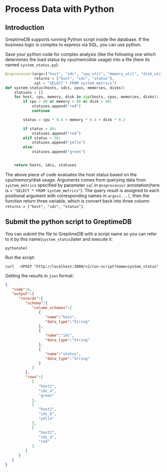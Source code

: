 # Process Data with Python

## Introduction

GreptimeDB supports running Python script inside the database. If the business logic is complex to express via SQL, you can use python.

Save your python code for complex analysis (like the following one which determines the load status by cpu/mem/disk usage) into a file (here its named `system_status.py`):

``` python
@coprocessor(args=["host", "idc", "cpu_util", "memory_util", "disk_util"],
             returns = ["host", "idc", "status"],
             sql = "SELECT * FROM system_metrics")
def system_status(hosts, idcs, cpus, memories, disks):
    statuses = []
    for host, cpu, memory, disk in zip(hosts, cpus, memories, disks):
        if cpu > 80 or memory > 80 or disk > 80:
            statuses.append("red")
            continue

        status = cpu * 0.4 + memory * 0.4 + disk * 0.2

        if status > 80:
            statuses.append("red")
        elif status > 50:
            statuses.append("yello")
        else:
            statuses.append("green")


    return hosts, idcs, statuses
```

The above piece of code evaluates the host status based on the cpu/memory/disk usage. Arguments comes from querying data from `system_metrics` specified by parameter `sql` in `@coprocessor` annotation(here is = `"SELECT * FROM system_metrics"`). The query result is assigned to each positional argument with corresponding names in `args=[...]`, then the function return three variable, which is convert back into three column `returns = ["host", "idc", "status"]`.

## Submit the python script to GreptimeDB

You can submit the file to GreptimeDB with a script name so you can refer to it by this name(`system_status`)later and execute it:

``` shell
pythonshel
```

Run the script:

```shell
curl  -XPOST "http://localhost:3000/v1/run-script?name=system_status"
```

Getting the results in `json` format:

``` json
{
   "code":0,
   "output":{
      "records":{
         "schema":{
            "column_schemas":[
               {
                  "name":"host",
                  "data_type":"String"
               },
               {
                  "name":"idc",
                  "data_type":"String"
               },
               {
                  "name":"status",
                  "data_type":"String"
               }
            ]
         },
         "rows":[
            [
               "host1",
               "idc_a",
               "green"
            ],
            [
               "host1",
               "idc_b",
               "yello"
            ],
            [
               "host2",
               "idc_a",
               "red"
            ]
         ]
      }
   }
}
```
